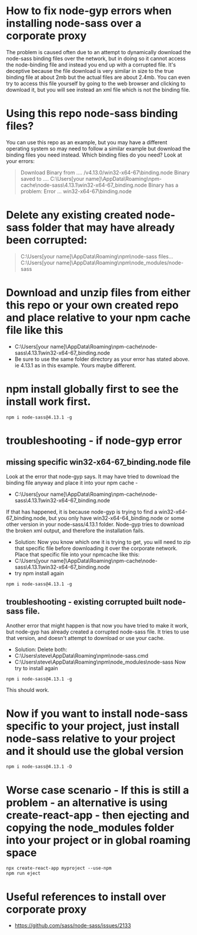 # How to fix node-gyp errors when installing node-sass over a corporate proxy
The problem is caused often due to an attempt to dynamically download the node-sass binding files over the network, but in doing so it cannot access the node-binding file and instead you end up with a corrupted file. It's deceptive because the file download is very similar in size to the true binding file at about 2mb but the actual files are about 2.4mb. You can even try to access this file yourself by going to the web browser and clicking to download it, but you will see instead an xml file which is not the binding file.

# Using this repo node-sass binding files?
You can use this repo as an example, but you may have a different operating system so may need to follow a similar example but download the binding files you need instead.
Which binding files do you need? Look at your errors:
> Download Binary from .... /v4.13.0/win32-x64-67\binding.node
> Binary saved to .... C:\Users\[your name]\AppData\Roaming\npm-cache\node-sass\4.13.1\win32-x64-67_binding.node
> Binary has a problem: Error ... win32-x64-67\binding.node

# Delete any existing created node-sass folder that may have already been corrupted:
> C:\Users\[your name]\AppData\Roaming\npm\node-sass files...
> C:\Users\[your name]\AppData\Roaming\npm\node_modules/node-sass

# Download and unzip files from either this repo or your own created repo and place relative to your npm cache file like this
- C:\Users\[your name]\AppData\Roaming\npm-cache\node-sass\4.13.1\win32-x64-67_binding.node
- Be sure to use the same folder directory as your error has stated above.
ie 4.13.1 as in this example. Yours maybe different.

# npm install globally first to see the install work first.
```
npm i node-sass@4.13.1 -g
```

# troubleshooting - if node-gyp error
## missing specific win32-x64-67_binding.node file
Look at the error that node-gyp says. It may have tried to download the binding file anyway and place it into your npm cache -
- C:\Users\[your name]\AppData\Roaming\npm-cache\node-sass\4.13.1\win32-x64-67_binding.node

If that has happened, it is because node-gyp is trying to find a win32-x64-67_binding.node, but you only have win32-x64-64_binding.node or some other version in your node-sass/4.13.1 folder. Node-gyp tries to download the broken xml output, and therefore the installation fails.
- Solution:
Now you know which one it is trying to get, you will need to zip that specific file before downloading it over the corporate network.
Place that specific file into your npmcache like this:
- C:\Users\[your name]\AppData\Roaming\npm-cache\node-sass\4.13.1\win32-x64-67_binding.node
- try npm install again
```
npm i node-sass@4.13.1 -g
```
## troubleshooting - existing corrupted built node-sass file.
Another error that might happen is that now you have tried to make it work, but node-gyp has already created a corrupted node-sass file.
It tries to use that version, and doesn't attempt to download or use your cache.
- Solution:
Delete both:
 - C:\Users\steve\AppData\Roaming\npm\node-sass.cmd
 - C:\Users\steve\AppData\Roaming\npm\node_modules\node-sass
Now try to install again
```
npm i node-sass@4.13.1 -g
```
This should work.

# Now if you want to install node-sass specific to your project, just install node-sass relative to your project  and it should use the global version
```
npm i node-sass@4.13.1 -D
```

# Worse case scenario - If this is still a problem - an alternative is using create-react-app - then ejecting and copying the node_modules folder into your project or in global roaming space
```
npx create-react-app myproject --use-npm
npm run eject
```



# Useful references to install over corporate proxy
- https://github.com/sass/node-sass/issues/2133
